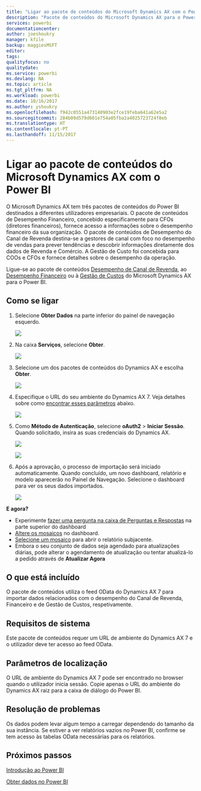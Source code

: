 ```yaml
---
title: "Ligar ao pacote de conteúdos do Microsoft Dynamics AX com o Power BI"
description: "Pacote de conteúdos do Microsoft Dynamics AX para o Power BI"
services: powerbi
documentationcenter: 
author: joeshoukry
manager: kfile
backup: maggiesMSFT
editor: 
tags: 
qualityfocus: no
qualitydate: 
ms.service: powerbi
ms.devlang: NA
ms.topic: article
ms.tgt_pltfrm: NA
ms.workload: powerbi
ms.date: 10/16/2017
ms.author: yshoukry
ms.openlocfilehash: f942c0551a473140903e2fce19feba641a62e5a2
ms.sourcegitcommit: 284b09d579d601e754a05fba2a4025723724f8eb
ms.translationtype: HT
ms.contentlocale: pt-PT
ms.lasthandoff: 11/15/2017
---
```

# <a name="connect-to-microsoft-dynamics-ax-content-pack-with-power-bi"></a>Ligar ao pacote de conteúdos do Microsoft Dynamics AX com o Power BI
O Microsoft Dynamics AX tem três pacotes de conteúdos do Power BI destinados a diferentes utilizadores empresariais. O pacote de conteúdos de Desempenho Financeiro, concebido especificamente para CFOs (diretores financeiros), fornece acesso a informações sobre o desempenho financeiro da sua organização. O pacote de conteúdos de Desempenho do Canal de Revenda destina-se a gestores de canal com foco no desempenho de vendas para prever tendências e descobrir informações diretamente dos dados de Revenda e Comércio. A Gestão de Custo foi concebida para COOs e CFOs e fornece detalhes sobre o desempenho da operação.

Ligue-se ao pacote de conteúdos [Desempenho de Canal de Revenda](https://app.powerbi.com/getdata/services/dynamics-ax-retail-channel-performance), ao [Desempenho Financeiro](https://app.powerbi.com/getdata/services/dynamics-ax-financial-performance) ou à [Gestão de Custos](https://app.powerbi.com/getdata/services/dynamics-ax-cost-management) do Microsoft Dynamics AX para o Power BI.

## <a name="how-to-connect"></a>Como se ligar
1. Selecione **Obter Dados** na parte inferior do painel de navegação esquerdo.
   
   ![](media/service-connect-to-microsoft-dynamics-ax/getdata.png)
2. Na caixa **Serviços**, selecione **Obter**.
   
   ![](media/service-connect-to-microsoft-dynamics-ax/services.png)
3. Selecione um dos pacotes de conteúdos do Dynamics AX e escolha **Obter**.
   
   ![](media/service-connect-to-microsoft-dynamics-ax/mdax.png)
4. Especifique o URL do seu ambiente do Dynamics AX 7. Veja detalhes sobre como [encontrar esses parâmetros](#FindingParams) abaixo.
   
   ![](media/service-connect-to-microsoft-dynamics-ax/params.png)
5. Como **Método de Autenticação**, selecione **oAuth2** \> **Iniciar Sessão**. Quando solicitado, insira as suas credenciais do Dynamics AX.
   
    ![](media/service-connect-to-microsoft-dynamics-ax/creds.png)
   
    ![](media/service-connect-to-microsoft-dynamics-ax/creds2.png)
6. Após a aprovação, o processo de importação será iniciado automaticamente. Quando concluído, um novo dashboard, relatório e modelo aparecerão no Painel de Navegação. Selecione o dashboard para ver os seus dados importados.
   
     ![](media/service-connect-to-microsoft-dynamics-ax/dashboard.png)

**E agora?**

* Experimente [fazer uma pergunta na caixa de Perguntas e Respostas](service-q-and-a.md) na parte superior do dashboard
* [Altere os mosaicos](service-dashboard-edit-tile.md) no dashboard.
* [Selecione um mosaico](service-dashboard-tiles.md) para abrir o relatório subjacente.
* Embora o seu conjunto de dados seja agendado para atualizações diárias, pode alterar o agendamento de atualização ou tentar atualizá-lo a pedido através de **Atualizar Agora**

## <a name="whats-included"></a>O que está incluído
O pacote de conteúdos utiliza o feed OData do Dynamics AX 7 para importar dados relacionados com o desempenho do Canal de Revenda, Financeiro e de Gestão de Custos, respetivamente.

## <a name="system-requirements"></a>Requisitos de sistema
Este pacote de conteúdos requer um URL de ambiente do Dynamics AX 7 e o utilizador deve ter acesso ao feed OData.

## <a name="finding-parameters"></a>Parâmetros de localização
<a name="FindingParams"></a>

O URL de ambiente do Dynamics AX 7 pode ser encontrado no browser quando o utilizador inicia sessão. Copie apenas o URL do ambiente do Dynamics AX raiz para a caixa de diálogo do Power BI.

## <a name="troubleshooting"></a>Resolução de problemas
Os dados podem levar algum tempo a carregar dependendo do tamanho da sua instância. Se estiver a ver relatórios vazios no Power BI, confirme se tem acesso às tabelas OData necessárias para os relatórios.

## <a name="next-steps"></a>Próximos passos
[Introdução ao Power BI](service-get-started.md)

[Obter dados no Power BI](service-get-data.md)

